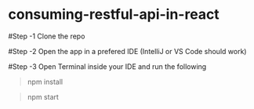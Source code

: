 # consuming-restful-api-in-react

#Step -1 
Clone the repo

#Step -2
Open the app in a prefered IDE (IntelliJ or VS Code should work)

#Step -3
Open Terminal inside your IDE and run the following

> npm install

> npm start
